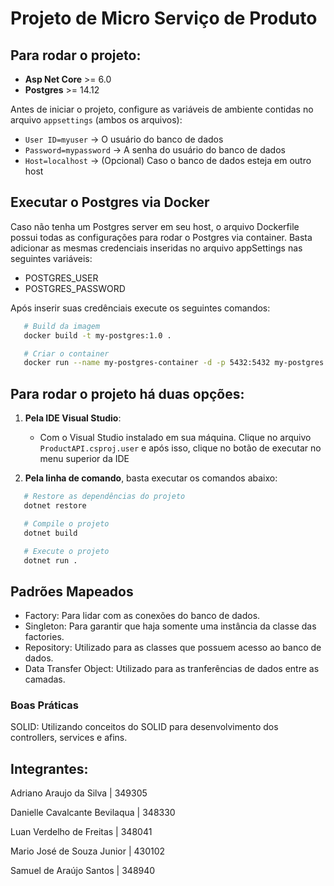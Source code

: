 # Projeto de Micro Serviço de Produto

## Para rodar o projeto:

- **Asp Net Core** >= 6.0
- **Postgres** >= 14.12

Antes de iniciar o projeto, configure as variáveis de ambiente contidas no arquivo `appsettings` (ambos os arquivos):

- `User ID=myuser` -> O usuário do banco de dados
- `Password=mypassword` -> A senha do usuário do banco de dados
- `Host=localhost` -> (Opcional) Caso o banco de dados esteja em outro host

## Executar o Postgres via Docker
Caso não tenha um Postgres server em seu host, o arquivo Dockerfile possui todas as configurações para rodar o Postgres via container. Basta adicionar as mesmas credenciais inseridas no arquivo appSettings nas seguintes variáveis:

 - POSTGRES_USER
 - POSTGRES_PASSWORD

Após inserir suas credênciais execute os seguintes comandos:
```bash
   # Build da imagem
   docker build -t my-postgres:1.0 .

   # Criar o container
   docker run --name my-postgres-container -d -p 5432:5432 my-postgres:1.0
```


## Para rodar o projeto há duas opções:

1. **Pela IDE Visual Studio**:
   - Com o Visual Studio instalado em sua máquina. Clique no arquivo `ProductAPI.csproj.user` e após isso, clique no botão de executar no menu superior da IDE

2. **Pela linha de comando**, basta executar os comandos abaixo:
```bash
   # Restore as dependências do projeto
   dotnet restore

   # Compile o projeto
   dotnet build

   # Execute o projeto
   dotnet run .
```


## Padrões Mapeados
 - Factory: Para lidar com as conexões do banco de dados.
 - Singleton: Para garantir que haja somente uma instância da classe das factories.
 - Repository: Utilizado para as classes que possuem acesso ao banco de dados.
 - Data Transfer Object: Utilizado para as tranferências de dados entre as camadas.


### Boas Práticas
SOLID: Utilizando conceitos do SOLID para desenvolvimento dos controllers, services e afins.

## Integrantes:
<p>Adriano Araujo da Silva | 349305</p>
<p>Danielle Cavalcante Bevilaqua | 348330</p>
<p>Luan Verdelho de Freitas | 348041</p>
<p>Mario José de Souza Junior | 430102</p>
<p>Samuel de Araújo Santos | 348940</p>
